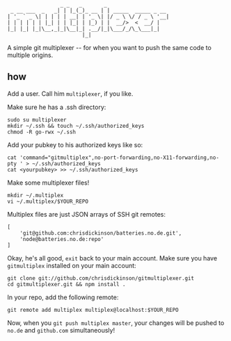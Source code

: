                      _ _   _       _                    
     _ __ ___  _   _| | |_(_)_ __ | | _____  _____ _ __ 
    | '_ ` _ \| | | | | __| | '_ \| |/ _ \ \/ / _ \ '__|
    | | | | | | |_| | | |_| | |_) | |  __/>  <  __/ |   
    |_| |_| |_|\__,_|_|\__|_| .__/|_|\___/_/\_\___|_|   
                            |_|     

A simple git multiplexer -- for when you want to push the same code to multiple origins.

## how

Add a user. Call him `multiplexer`, if you like.

Make sure he has a .ssh directory:

    sudo su multiplexer
    mkdir ~/.ssh && touch ~/.ssh/authorized_keys
    chmod -R go-rwx ~/.ssh

Add your pubkey to his authorized keys like so:

    cat 'command="gitmultiplex",no-port-forwarding,no-X11-forwarding,no-pty ' > ~/.ssh/authorized_keys
    cat <yourpubkey> >> ~/.ssh/authorized_keys

Make some multiplexer files!

    mkdir ~/.multiplex
    vi ~/.multiplex/$YOUR_REPO

Multiplex files are just JSON arrays of SSH git remotes:

    [
        'git@github.com:chrisdickinson/batteries.no.de.git',
        'node@batteries.no.de:repo'
    ]

Okay, he's all good, `exit` back to your main account. Make sure you have `gitmultiplex` installed on your main account:

    git clone git://github.com/chrisdickinson/gitmultiplexer.git
    cd gitmultiplexer.git && npm install .

In your repo, add the following remote:

    git remote add multiplex multiplex@localhost:$YOUR_REPO

Now, when you `git push multiplex master`, your changes will be pushed to `no.de` and `github.com` simultaneously! 
